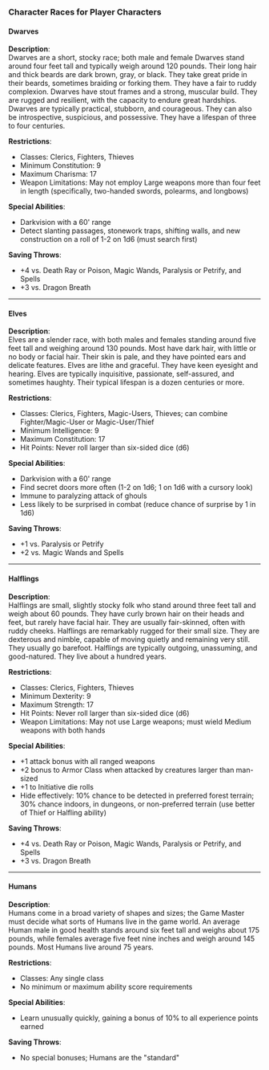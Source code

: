 ### Character Races for Player Characters

#### Dwarves

**Description**:  
Dwarves are a short, stocky race; both male and female Dwarves stand around four feet tall and typically weigh around 120 pounds. Their long hair and thick beards are dark brown, gray, or black. They take great pride in their beards, sometimes braiding or forking them. They have a fair to ruddy complexion. Dwarves have stout frames and a strong, muscular build. They are rugged and resilient, with the capacity to endure great hardships. Dwarves are typically practical, stubborn, and courageous. They can also be introspective, suspicious, and possessive. They have a lifespan of three to four centuries.

**Restrictions**:

- Classes: Clerics, Fighters, Thieves
- Minimum Constitution: 9
- Maximum Charisma: 17
- Weapon Limitations: May not employ Large weapons more than four feet in length (specifically, two-handed swords, polearms, and longbows)

**Special Abilities**:

- Darkvision with a 60' range
- Detect slanting passages, stonework traps, shifting walls, and new construction on a roll of 1-2 on 1d6 (must search first)

**Saving Throws**:

- +4 vs. Death Ray or Poison, Magic Wands, Paralysis or Petrify, and Spells
- +3 vs. Dragon Breath

---

#### Elves

**Description**:  
Elves are a slender race, with both males and females standing around five feet tall and weighing around 130 pounds. Most have dark hair, with little or no body or facial hair. Their skin is pale, and they have pointed ears and delicate features. Elves are lithe and graceful. They have keen eyesight and hearing. Elves are typically inquisitive, passionate, self-assured, and sometimes haughty. Their typical lifespan is a dozen centuries or more.

**Restrictions**:

- Classes: Clerics, Fighters, Magic-Users, Thieves; can combine Fighter/Magic-User or Magic-User/Thief
- Minimum Intelligence: 9
- Maximum Constitution: 17
- Hit Points: Never roll larger than six-sided dice (d6)

**Special Abilities**:

- Darkvision with a 60' range
- Find secret doors more often (1-2 on 1d6; 1 on 1d6 with a cursory look)
- Immune to paralyzing attack of ghouls
- Less likely to be surprised in combat (reduce chance of surprise by 1 in 1d6)

**Saving Throws**:

- +1 vs. Paralysis or Petrify
- +2 vs. Magic Wands and Spells

---

#### Halflings

**Description**:  
Halflings are small, slightly stocky folk who stand around three feet tall and weigh about 60 pounds. They have curly brown hair on their heads and feet, but rarely have facial hair. They are usually fair-skinned, often with ruddy cheeks. Halflings are remarkably rugged for their small size. They are dexterous and nimble, capable of moving quietly and remaining very still. They usually go barefoot. Halflings are typically outgoing, unassuming, and good-natured. They live about a hundred years.

**Restrictions**:

- Classes: Clerics, Fighters, Thieves
- Minimum Dexterity: 9
- Maximum Strength: 17
- Hit Points: Never roll larger than six-sided dice (d6)
- Weapon Limitations: May not use Large weapons; must wield Medium weapons with both hands

**Special Abilities**:

- +1 attack bonus with all ranged weapons
- +2 bonus to Armor Class when attacked by creatures larger than man-sized
- +1 to Initiative die rolls
- Hide effectively: 10% chance to be detected in preferred forest terrain; 30% chance indoors, in dungeons, or non-preferred terrain (use better of Thief or Halfling ability)

**Saving Throws**:

- +4 vs. Death Ray or Poison, Magic Wands, Paralysis or Petrify, and Spells
- +3 vs. Dragon Breath

---

#### Humans

**Description**:  
Humans come in a broad variety of shapes and sizes; the Game Master must decide what sorts of Humans live in the game world. An average Human male in good health stands around six feet tall and weighs about 175 pounds, while females average five feet nine inches and weigh around 145 pounds. Most Humans live around 75 years.

**Restrictions**:

- Classes: Any single class
- No minimum or maximum ability score requirements

**Special Abilities**:

- Learn unusually quickly, gaining a bonus of 10% to all experience points earned

**Saving Throws**:

- No special bonuses; Humans are the "standard"